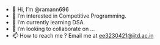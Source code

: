 - 👋 Hi, I’m @ramann696
- 👀 I’m interested in Competitive Programming.
- 🌱 I’m currently learning DSA.
- 💞️ I’m looking to collaborate on ...
- 📫 How to reach me ? Email me at ee3230421@iitd.ac.in

<!---
ramann696/ramann696 is a ✨ special ✨ repository because its `README.md` (this file) appears on your GitHub profile.
You can click the Preview link to take a look at your changes.
--->
